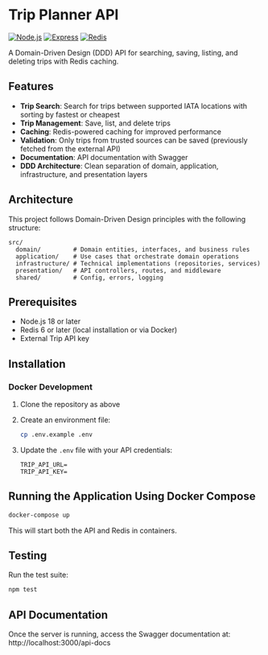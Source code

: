 # Trip Planner API

[![Node.js](https://img.shields.io/badge/Node.js-18.x-green.svg)](https://nodejs.org/)
[![Express](https://img.shields.io/badge/Express-4.x-blue.svg)](https://expressjs.com/)
[![Redis](https://img.shields.io/badge/Redis-6.x-red.svg)](https://redis.io/)

A Domain-Driven Design (DDD) API for searching, saving, listing, and deleting trips with Redis caching.

## Features

- **Trip Search**: Search for trips between supported IATA locations with sorting by fastest or cheapest
- **Trip Management**: Save, list, and delete trips
- **Caching**: Redis-powered caching for improved performance
- **Validation**: Only trips from trusted sources can be saved (previously fetched from the external API)
- **Documentation**: API documentation with Swagger
- **DDD Architecture**: Clean separation of domain, application, infrastructure, and presentation layers

## Architecture

This project follows Domain-Driven Design principles with the following structure:

```
src/
  domain/         # Domain entities, interfaces, and business rules
  application/    # Use cases that orchestrate domain operations
  infrastructure/ # Technical implementations (repositories, services)
  presentation/   # API controllers, routes, and middleware
  shared/         # Config, errors, logging
```

## Prerequisites

- Node.js 18 or later
- Redis 6 or later (local installation or via Docker)
- External Trip API key

## Installation

### Docker Development

1. Clone the repository as above

2. Create an environment file:
   ```bash
   cp .env.example .env
   ```

3. Update the `.env` file with your API credentials:
   ```
   TRIP_API_URL=
   TRIP_API_KEY=
   ```

## Running the Application Using Docker Compose

```bash
docker-compose up
```

This will start both the API and Redis in containers.

## Testing

Run the test suite:

```bash
npm test
```


## API Documentation

Once the server is running, access the Swagger documentation at:
http://localhost:3000/api-docs

